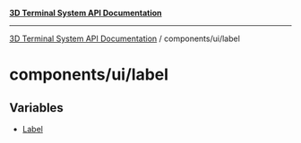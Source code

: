 [**3D Terminal System API Documentation**](../../../README.md)

***

[3D Terminal System API Documentation](../../../README.md) / components/ui/label

# components/ui/label

## Variables

- [Label](variables/Label.md)
